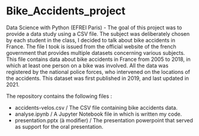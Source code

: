 # Bike_Accidents_project
Data Science with Python (EFREI Paris) - The goal of this project was to provide a data study using a CSV file. 
The subject was deliberately chosen by each student in the class, I decided to talk about bike accidents in France. The file I took is issued from the official website of the french government that provides multiple datasets concerning various subjects. This file contains data about bike accidents in France from 2005 to 2018, in which at least one person on a bike was involved. 
All the data was registered by the national police forces, who intervened on the locations of the accidents. This dataset was first published in 2019, and last updated in 2021.

The repository contains the following files :
  - accidents-velos.csv / The CSV file containing bike accidents data.
  - analyse.ipynb / A Jupyter Notebook file in which is written my code.
  - presentation.pptx (à modifier) / The presentation powerpoint that served as support for the oral presentation.
